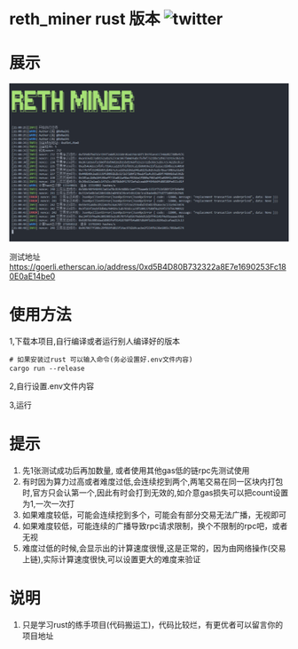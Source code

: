 # reth_miner rust 版本 ![twitter](https://img.shields.io/twitter/follow/0xNaiXi?style=social)

# 展示
![img.png](./img.png)

测试地址
https://goerli.etherscan.io/address/0xd5B4D80B732322a8E7e1690253Fc180E0aE14be0
# 使用方法
1,下载本项目,自行编译或者运行别人编译好的版本
```
# 如果安装过rust 可以输入命令(务必设置好.env文件内容)
cargo run --release
```
2,自行设置.env文件内容

3,运行


# 提示
1. 先1张测试成功后再加数量, 或者使用其他gas低的链rpc先测试使用
2. 有时因为算力过高或者难度过低,会连续挖到两个,两笔交易在同一区块内打包时,官方只会认第一个,因此有时会打到无效的,如介意gas损失可以把count设置为1,一次一次打
3. 如果难度较低，可能会连续挖到多个，可能会有部分交易无法广播，无视即可
4. 如果难度较低，可能连续的广播导致rpc请求限制，换个不限制的rpc吧，或者无视
5. 难度过低的时候,会显示出的计算速度很慢,这是正常的，因为由网络操作(交易上链),实际计算速度很快,可以设置更大的难度来验证

# 说明
1. 只是学习rust的练手项目(代码搬运工)，代码比较烂，有更优者可以留言你的项目地址